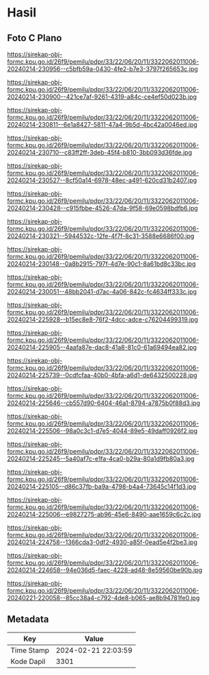 # Hasil

## Foto C Plano

https://sirekap-obj-formc.kpu.go.id/26f9/pemilu/pdpr/33/22/06/20/11/3322062011006-20240214-230956--c5bfb59a-0430-4fe2-b7e3-3797f265653c.jpg

https://sirekap-obj-formc.kpu.go.id/26f9/pemilu/pdpr/33/22/06/20/11/3322062011006-20240214-230900--421ce7af-9261-4319-a84c-ce4ef50d023b.jpg

https://sirekap-obj-formc.kpu.go.id/26f9/pemilu/pdpr/33/22/06/20/11/3322062011006-20240214-230811--6e1a8427-5811-47a4-9b5d-4bc42a0046ed.jpg

https://sirekap-obj-formc.kpu.go.id/26f9/pemilu/pdpr/33/22/06/20/11/3322062011006-20240214-230710--c83ff2ff-3deb-45f4-b810-3bb093d36fde.jpg

https://sirekap-obj-formc.kpu.go.id/26f9/pemilu/pdpr/33/22/06/20/11/3322062011006-20240214-230527--8cf50a14-6978-48ec-a491-620cd31b2407.jpg

https://sirekap-obj-formc.kpu.go.id/26f9/pemilu/pdpr/33/22/06/20/11/3322062011006-20240214-230428--c915fbbe-4526-47da-9f58-69e0598bdfb6.jpg

https://sirekap-obj-formc.kpu.go.id/26f9/pemilu/pdpr/33/22/06/20/11/3322062011006-20240214-230321--5944532c-12fe-4f7f-8c31-3588e6686f00.jpg

https://sirekap-obj-formc.kpu.go.id/26f9/pemilu/pdpr/33/22/06/20/11/3322062011006-20240214-230148--0a8b2915-797f-4d7e-90c1-8a61bd8c33bc.jpg

https://sirekap-obj-formc.kpu.go.id/26f9/pemilu/pdpr/33/22/06/20/11/3322062011006-20240214-230051--48bb2041-d7ac-4a06-842c-fc4634ff333c.jpg

https://sirekap-obj-formc.kpu.go.id/26f9/pemilu/pdpr/33/22/06/20/11/3322062011006-20240214-225928--b15ec8e8-76f2-4dcc-adce-c76204499319.jpg

https://sirekap-obj-formc.kpu.go.id/26f9/pemilu/pdpr/33/22/06/20/11/3322062011006-20240214-225905--4aafa87e-dac8-41a8-81c0-61a69494ea82.jpg

https://sirekap-obj-formc.kpu.go.id/26f9/pemilu/pdpr/33/22/06/20/11/3322062011006-20240214-225739--0cdfcfaa-40b0-4bfa-a6d1-de6432500228.jpg

https://sirekap-obj-formc.kpu.go.id/26f9/pemilu/pdpr/33/22/06/20/11/3322062011006-20240214-225646--cb557d90-6404-46a1-8794-a7875b0f88d3.jpg

https://sirekap-obj-formc.kpu.go.id/26f9/pemilu/pdpr/33/22/06/20/11/3322062011006-20240214-225506--98a0c3c1-d7e5-4044-89e5-49daff0926f2.jpg

https://sirekap-obj-formc.kpu.go.id/26f9/pemilu/pdpr/33/22/06/20/11/3322062011006-20240214-225245--5a40af7c-e1fa-4ca0-b29a-80a1d9fb80a3.jpg

https://sirekap-obj-formc.kpu.go.id/26f9/pemilu/pdpr/33/22/06/20/11/3322062011006-20240214-225105--d86c37fb-ba9a-4798-b4a4-73645c14f1d3.jpg

https://sirekap-obj-formc.kpu.go.id/26f9/pemilu/pdpr/33/22/06/20/11/3322062011006-20240214-225006--e9827275-ab96-45e6-8490-aae1659c6c2c.jpg

https://sirekap-obj-formc.kpu.go.id/26f9/pemilu/pdpr/33/22/06/20/11/3322062011006-20240214-224758--1366cda3-0df2-4930-a85f-0ead5e4f2be3.jpg

https://sirekap-obj-formc.kpu.go.id/26f9/pemilu/pdpr/33/22/06/20/11/3322062011006-20240214-224658--94e036d5-faec-4228-ad48-8e59560be90b.jpg

https://sirekap-obj-formc.kpu.go.id/26f9/pemilu/pdpr/33/22/06/20/11/3322062011006-20240221-220058--85cc38a4-c792-4de8-b065-ae8b94781fe0.jpg


## Metadata

| Key        | Value               |
| ---------- | ------------------- |
| Time Stamp | 2024-02-21 22:03:59 |
| Kode Dapil | 3301                |



